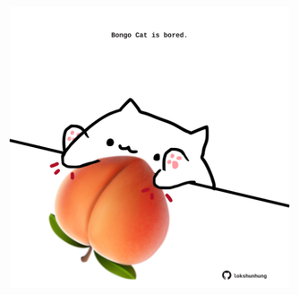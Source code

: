 <!-- built at 27/04/2024, 20:00:41 UTC -->
<p align="center">
  <img width="500" height="500" src="./ReadmeImage.svg">
</p>
